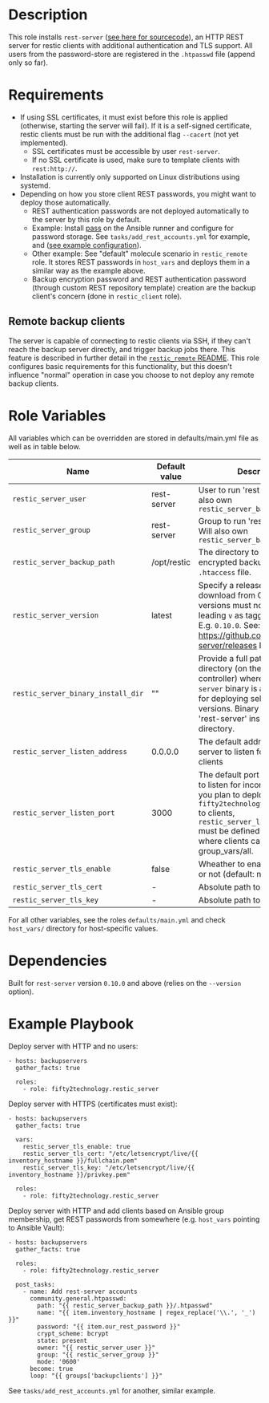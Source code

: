 # Description
This role installs `rest-server` ([see here for sourcecode](https://github.com/restic/rest-server)), an HTTP REST server for restic clients with additional authentication and TLS support. All users from the password-store are registered in the `.htpasswd` file (append only so far).

# Requirements
* If using SSL certificates, it must exist before this role is applied (otherwise, starting the server will fail). If it is a self-signed certificate, restic clients must be run with the additional flag `--cacert` (not yet implemented).
  * SSL certificates must be accessible by user `rest-server`.
  * If no SSL certificate is used, make sure to template clients with `rest:http://`.
* Installation is currently only supported on Linux distributions using systemd.
* Depending on how you store client REST passwords, you might want to deploy those automatically.
  * REST authentication passwords are not deployed automatically to the server by this role by default.
  * Example: Install [pass](https://www.passwordstore.org/) on the Ansible runner and configure for password storage. See `tasks/add_rest_accounts.yml` for example, and ([see example configuration](https://www.fifty2.eu/innovation/how-we-provide-i-t-secrets-through-passwordstore-in-ansible-at-fifty2/)).
  * Other example: See "default" molecule scenario in `restic_remote` role. It stores REST passwords in `host_vars` and deploys them in a similar way as the example above.
  * Backup encryption password and REST authentication password (through custom REST repository template) creation are the backup client's concern (done in `restic_client` role).

## Remote backup clients
The server is capable of connecting to restic clients via SSH, if they can't reach the backup server directly, and trigger backup jobs there. This feature is described in further detail in the [`restic_remote` README](https://github.com/FIFTY2Technology/ansible-role-restic_remote/blob/main/README.md). This role configures basic requirements for this functionality, but this doesn't influence "normal" operation in case you choose to not deploy any remote backup clients.

# Role Variables
All variables which can be overridden are stored in defaults/main.yml file as well as in table below.

| Name | Default value | Description |
| ------ | ------ | ----- |
| `restic_server_user` | rest-server | User to run 'rest-server' as. Will also own `restic_server_backup_path` |
| `restic_server_group` | rest-server | Group to run 'rest-server' as. Will also own `restic_server_backup_path` |
| `restic_server_backup_path` | /opt/restic | The directory to store all encrypted backups and the `.htaccess` file. |
| `restic_server_version` | latest | Specify a release version to download from GitHub. Release versions must not include the leading `v` as tagged on GitHub. E.g. `0.10.0`. See: https://github.com/restic/rest-server/releases Default: 'latest' |
| `restic_server_binary_install_dir` | "" | Provide a full path to a local directory (on the Ansible controller) where the `rest-server` binary is available, e.g. for deploying self-compiled versions. Binary must be named 'rest-server' inside this directory. |
| `restic_server_listen_address` | 0.0.0.0 | The default address for rest-server to listen for incoming clients |
| `restic_server_listen_port` | 3000 | The default port for rest-server to listen for incoming clients. If you plan to deploy `fifty2technology.restic_remote` to clients, `restic_server_listen_port` must be defined in a place where clients can read it, e.g. group_vars/all. |
| `restic_server_tls_enable` | false | Wheather to enable TLS support or not (default: not) |
| `restic_server_tls_cert` | - | Absolute path to TLS certificate |
| `restic_server_tls_key` | - | Absolute path to TLS key |

For all other variables, see the roles `defaults/main.yml` and check `host_vars/` directory for host-specific values.

# Dependencies
Built for `rest-server` version `0.10.0` and above (relies on the `--version` option).

# Example Playbook
Deploy server with HTTP and no users:
```
- hosts: backupservers
  gather_facts: true

  roles:
    - role: fifty2technology.restic_server
```

Deploy server with HTTPS (certificates must exist):
```
- hosts: backupservers
  gather_facts: true

  vars:
    restic_server_tls_enable: true
    restic_server_tls_cert: "/etc/letsencrypt/live/{{ inventory_hostname }}/fullchain.pem"
    restic_server_tls_key: "/etc/letsencrypt/live/{{ inventory_hostname }}/privkey.pem"

  roles:
    - role: fifty2technology.restic_server
```

Deploy server with HTTP and add clients based on Ansible group membership, get REST passwords from somewhere (e.g. `host_vars` pointing to Ansible Vault):
```
- hosts: backupservers
  gather_facts: true

  roles:
    - role: fifty2technology.restic_server

  post_tasks:
    - name: Add rest-server accounts
      community.general.htpasswd:
        path: "{{ restic_server_backup_path }}/.htpasswd"
        name: "{{ item.inventory_hostname | regex_replace('\\.', '_') }}"
        password: "{{ item.our_rest_password }}"
        crypt_scheme: bcrypt
        state: present
        owner: "{{ restic_server_user }}"
        group: "{{ restic_server_group }}"
        mode: '0600'
      become: true
      loop: "{{ groups['backupclients'] }}"
```
See `tasks/add_rest_accounts.yml` for another, similar example.
